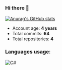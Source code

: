 ### Hi there 👋
[![Anurag's GitHub stats](https://github-readme-stats.vercel.app/api?username=REgorion)](https://github.com/anuraghazra/github-readme-stats&count_private=true)

 - Account age:  **4 years**
 - Total commits: **64**
 - Total repositories: **4**

### Languages usage:
![C#](https://img.shields.io/static/v1?style=flat&label=C%23&color=555&labelColor=%23178600&message=100%25)
